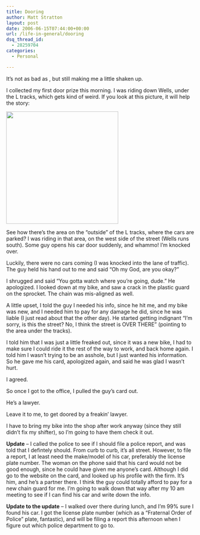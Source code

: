```yaml
---
title: Dooring
author: Matt Stratton
layout: post
date: 2006-06-15T07:44:00+00:00
url: /life-in-general/dooring
dsq_thread_id:
  - 28259704
categories:
  - Personal

---
```

It&#8217;s not as bad as , but still making me a little shaken up.

I collected my first door prize this morning. I was riding down Wells, under the L tracks, which gets kind of weird. If you look at this picture, it will help the story:

[<img src="https://home.att.net/%7Ekeiichiro/chicago/photo/Wells.jpg" width="300" />][1]

See how there&#8217;s the area on the &#8220;outside&#8221; of the L tracks, where the cars are parked? I was riding in that area, on the west side of the street (Wells runs south). Some guy opens his car door suddenly, and whammo! I&#8217;m knocked over.

Luckily, there were no cars coming (I was knocked into the lane of traffic). The guy held his hand out to me and said &#8220;Oh my God, are you okay?&#8221;

I shrugged and said &#8220;You gotta watch where you&#8217;re going, dude.&#8221; He apologized. I looked down at my bike, and saw a crack in the plastic guard on the sprocket. The chain was mis-aligned as well.

A little upset, I told the guy I needed his info, since he hit me, and my bike was new, and I needed him to pay for any damage he did, since he was liable (I just read about that the other day). He started getting indignant &#8220;I&#8217;m sorry, is this the street? No, I think the street is OVER THERE&#8221; (pointing to the area under the tracks).

I told him that I was just a little freaked out, since it was a new bike, I had to make sure I could ride it the rest of the way to work, and back home again. I told him I wasn&#8217;t trying to be an asshole, but I just wanted his information. So he gave me his card, apologized again, and said he was glad I wasn&#8217;t hurt.

I agreed.

So once I got to the office, I pulled the guy&#8217;s card out.

He&#8217;s a lawyer.

Leave it to me, to get doored by a freakin&#8217; lawyer.

I have to bring my bike into the shop after work anyway (since they still didn&#8217;t fix my shifter), so I&#8217;m going to have them check it out.

**Update** &#8211; I called the police to see if I should file a police report, and was told that I defintely should. From curb to curb, it&#8217;s all street. However, to file a report, I at least need the make/model of his car, preferably the license plate number. The woman on the phone said that his card would not be good enough, since he could have given me anyone&#8217;s card. Although I did go to the website on the card, and looked up his profile with the firm. It&#8217;s him, and he&#8217;s a partner there. I think the guy could totally afford to pay for a new chain guard for me. I&#8217;m going to walk down that way after my 10 am meeting to see if I can find his car and write down the info.

**Update to the update** &#8211; I walked over there during lunch, and I&#8217;m 99% sure I found his car. I got the license plate number (which as a &#8220;Fraternal Order of Police&#8221; plate, fantastic), and will be filing a report this afternoon when I figure out which police department to go to.

 [1]: https://home.att.net/%7Ekeiichiro/chicago/photo/Wells.jpg